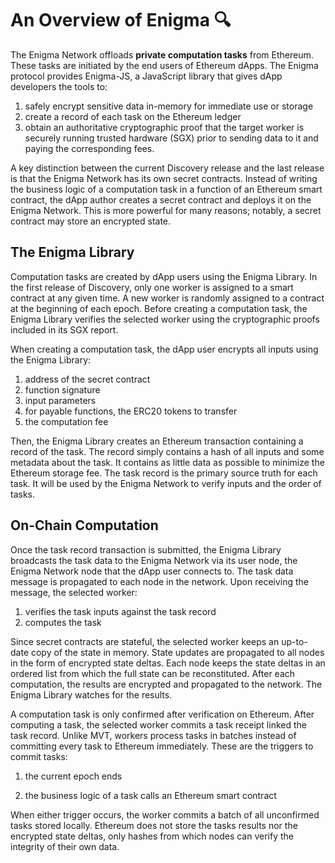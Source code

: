 ﻿

# An Overview of Enigma 🔍

The Enigma Network offloads **private computation tasks** from Ethereum. These tasks are initiated by the end users of Ethereum dApps. The Enigma protocol provides Enigma-JS, a JavaScript library that gives dApp developers
the tools to:

1. safely encrypt sensitive data in-memory for immediate use or storage
2. create a record of each task on the Ethereum ledger
3. obtain an authoritative cryptographic proof that the target
  worker is securely running trusted hardware (SGX) prior to
   sending data to it and paying the corresponding fees.

A key distinction between the current Discovery release and the last release is that the Enigma Network has its own secret contracts. Instead of writing the business logic of a computation task in a function of an Ethereum smart contract, the dApp author creates a secret contract and deploys it on the Enigma Network. This is more powerful for many reasons; notably, a secret contract may store an encrypted state.

## The Enigma Library
Computation tasks are created by dApp users using the Enigma Library. In the first release of Discovery, only one worker is assigned to a smart contract at any given time. A new worker is randomly assigned to a contract at the beginning of each epoch. Before creating a computation task, the Enigma Library verifies the selected worker using the cryptographic proofs included in its SGX report.

When creating a computation task, the dApp user encrypts all inputs using the
Enigma Library:

1. address of the secret contract
2. function signature
3. input parameters
4. for payable functions, the ERC20 tokens to transfer
5. the computation fee

Then, the Enigma Library creates an Ethereum transaction containing a record of the task. The record simply contains a hash of all inputs and some metadata about the task. It contains as little data as possible to minimize the Ethereum storage fee. The task record is the primary source truth for each task. It will
be used by the Enigma Network to verify inputs and the order of tasks.

## On-Chain Computation

Once the task record transaction is submitted, the Enigma
Library broadcasts the task data to the Enigma Network via its
user node, the Enigma Network node that the dApp user
connects to. The task data message is propagated to each node in the network. Upon receiving the message, the selected worker:

1. verifies the task inputs against the task record
2. computes the task

Since secret contracts are stateful, the selected worker keeps an up-to-date copy of the state in memory. State updates are propagated to all nodes in the form of encrypted state deltas. Each node keeps the state deltas in an ordered list from which the full state can be reconstituted. After each computation, the
results are encrypted and propagated to the network. The Enigma Library watches for the results.

A computation task is only confirmed after verification on Ethereum. After computing a task, the selected worker commits a task receipt linked the task record. Unlike MVT, workers process tasks in batches instead of committing every task to Ethereum immediately. These are the triggers to commit tasks:

1. the current epoch ends

2. the business logic of a task calls an Ethereum smart contract


When either trigger occurs, the worker commits a batch of all
unconfirmed tasks stored locally. Ethereum does not store the tasks results nor the encrypted state deltas, only hashes from which nodes can verify the integrity of their own data.

